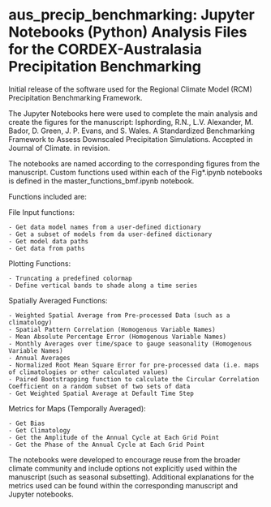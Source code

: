 # aus_precip_benchmarking: Jupyter Notebooks (Python) Analysis Files for the CORDEX-Australasia Precipitation Benchmarking

Initial release of the software used for the Regional Climate Model (RCM) Precipitation Benchmarking Framework. 

The Jupyter Notebooks here were used to complete the main analysis and create the figures for the manuscript:
Isphording, R.N., L.V. Alexander, M. Bador, D. Green, J. P. Evans, and S. Wales. A Standardized Benchmarking Framework to Assess Downscaled Precipitation Simulations. Accepted in Journal of Climate. in revision. 

The notebooks are named according to the corresponding figures from the manuscript. 
Custom functions used within each of the Fig*.ipynb notebooks is defined in the master_functions_bmf.ipynb notebook.

Functions included are:

  File Input functions:
  
    - Get data model names from a user-defined dictionary
    - Get a subset of models from da user-defined dictionary
    - Get model data paths
    - Get data from paths
    
  Plotting Functions:
  
    - Truncating a predefined colormap
    - Define vertical bands to shade along a time series
    
  Spatially Averaged Functions:
  
    - Weighted Spatial Average from Pre-processed Data (such as a climatology)
    - Spatial Pattern Correlation (Homogenous Variable Names)
    - Mean Absolute Percentage Error (Homogenous Variable Names)
    - Monthly Averages over time/space to gauge seasonality (Homogenous Variable Names)
    - Annual Averages
    - Normalized Root Mean Square Error for pre-processed data (i.e. maps of climatologies or other calculated values)
    - Paired Bootstrapping function to calculate the Circular Correlation Coefficient on a random subset of two sets of data
    - Get Weighted Spatial Average at Default Time Step
    
  Metrics for Maps (Temporally Averaged):
  
    - Get Bias
    - Get Climatology
    - Get the Amplitude of the Annual Cycle at Each Grid Point
    - Get the Phase of the Annual Cycle at Each Grid Point

The notebooks were developed to encourage reuse from the broader climate community and include options not explicitly used within the manuscript (such as seasonal subsetting). 
Additional explanations for the metrics used can be found within the corresponding manuscript and Jupyter notebooks.  
